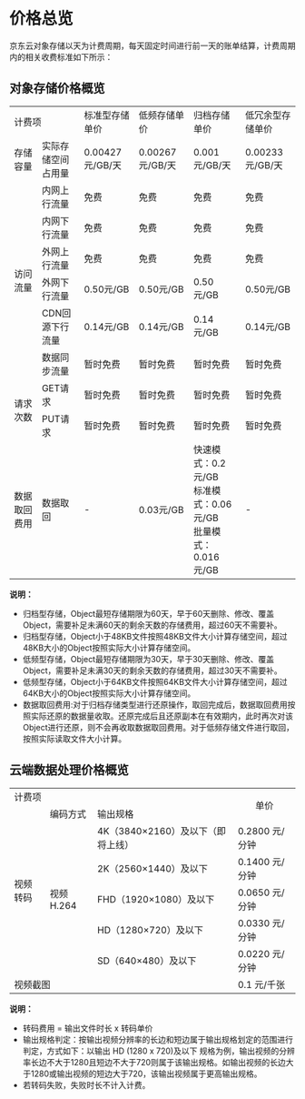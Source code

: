 # 价格总览

京东云对象存储以天为计费周期，每天固定时间进行前一天的账单结算，计费周期内的相关收费标准如下所示：

## 对象存储价格概览

<table>
 <tr>
  <td colspan="2">计费项</td> 
  <td>标准型存储单价</td>
  <td>低频存储单价</td>
  <td>归档存储单价</td>
  <td>低冗余型存储单价</td>
 </tr>
 <tr>
  <td >存储容量</td>
  <td>实际存储空间占用量</td>
  <td>0.00427元/GB/天</td>
  <td>0.00267元/GB/天</td>
  <td>0.001元/GB/天</td>
  <td>0.00233元/GB/天</td>
 </tr>
 <tr>
  <td rowspan="6">访问流量</td>
  <td>内网上行流量</td>
  <td>免费</td>
  <td>免费</td>
  <td>免费</td>
  <td>免费</td>
 </tr>
 <tr>
  <td>内网下行流量</td>
  <td>免费</td>
  <td>免费</td>
  <td>免费</td>
  <td>免费</td>
 </tr>
 <tr>
  <td>外网上行流量</td>
  <td>免费</td>
  <td>免费</td>
  <td>免费</td>
  <td>免费</td>
 </tr>
 <tr>
  <td>外网下行流量</td>
  <td>0.50元/GB</td>
  <td>0.50元/GB</td>
  <td>0.50元/GB</td>
  <td>0.50元/GB</td>
 </tr>
 <tr>
  <td>CDN回源下行流量</td>
  <td>0.14元/GB</td>
  <td>0.14元/GB</td>
  <td>0.14元/GB</td>
  <td>0.14元/GB</td>
 </tr>
 <tr>
  <td>数据同步流量</td>
  <td>暂时免费</td>
  <td>暂时免费</td>
  <td>暂时免费</td>
  <td>暂时免费</td>
 </tr>
 <tr>
  <td rowspan="2">请求次数</td>
  <td>GET请求</td>
  <td>暂时免费</td>
  <td>暂时免费</td>
  <td>暂时免费</td>
  <td>暂时免费</td>
 </tr>
 <tr>
  <td>PUT请求</td>
  <td>暂时免费</td>
  <td>暂时免费</td>
  <td>暂时免费</td>
  <td>暂时免费</td>
 </tr>
 <tr>
  <td>数据取回费用</td>
  <td>数据取回</td>
  <td>-</td>
  <td>0.03元/GB</td>
  <td>快速模式：0.2元/GB<br>标准模式：0.06元/GB<br>批量模式：0.016元/GB</td>
  <td>-</td>
 </tr>
</table>

**说明：**

- 归档型存储，Object最短存储期限为60天，早于60天删除、修改、覆盖Object，需要补足未满60天的剩余天数的存储费用，超过60天不需要补。
- 归档型存储，Object小于48KB文件按照48KB文件大小计算存储空间，超过48KB大小的Object按照实际大小计算存储空间。
- 低频型存储，Object最短存储期限为30天，早于30天删除、修改、覆盖Object，需要补足未满30天的剩余天数的存储费用，超过30天不需要补。
- 低频型存储，Object小于64KB文件按照64KB文件大小计算存储空间，超过64KB大小的Object按照实际大小计算存储空间。
- 数据取回费用:对于归档存储类型进行还原操作，取回完成后，数据取回费用按照实际还原的数据量收取。还原完成后且还原副本在有效期内，此时再次对该Object进行还原，则不会再收取数据取回费用。对于低频存储文件进行取回，按照实际读取文件大小计算。

## 云端数据处理价格概览

<table>
 <tr>
  <td colspan="3">计费项</td>
  <td rowspan="2" align="center">单价</td>
 </tr>
 <tr>
  <td rowspan="6">视频转码</td>
  <td>编码方式</td>
  <td>输出规格</td>  
 </tr>
 <tr>
  <td rowspan="5">视频H.264</td>
  <td>4K（3840×2160）及以下（即将上线）</td>
  <td>0.2800 元/分钟</td>
 </tr>
 <tr>
  <td>2K（2560×1440）及以下</td>
  <td>0.1400 元/分钟</td>
 </tr>
 <tr>
  <td>FHD（1920×1080）及以下</td>
  <td>0.0650 元/分钟</td>
 </tr>
 <tr>
  <td>HD（1280×720）及以下</td>
  <td>0.0330 元/分钟</td>
 <tr>
  <td>SD（640×480）及以下</td>
  <td>0.0220 元/分钟</td>
 </tr>
 <tr>
  <td colspan="3">视频截图</td>
  <td>0.1 元/千张</td>
 </tr>
<table>

**说明：**

- 转码费用 = 输出文件时长 x 转码单价
- 输出规格判定：按输出视频分辨率的长边和短边属于输出规格划定的范围进行判定，方式如下：以输出  HD (1280 x 720)及以下 规格为例，输出视频的分辨率长边不大于1280且短边不大于720则属于该输出规格。如输出视频的长边大于1280或输出视频的短边大于720，该输出视频属于更高输出规格。
- 若转码失败，失败时长不计入计费。
